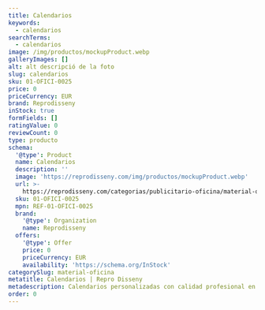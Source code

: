 ```yaml
---
title: Calendarios
keywords:
  - calendarios
searchTerms:
  - calendarios
image: /img/productos/mockupProduct.webp
galleryImages: []
alt: alt descripció de la foto
slug: calendarios
sku: 01-OFICI-0025
price: 0
priceCurrency: EUR
brand: Reprodisseny
inStock: true
formFields: []
ratingValue: 0
reviewCount: 0
type: producto
schema:
  '@type': Product
  name: Calendarios
  description: ''
  image: 'https://reprodisseny.com/img/productos/mockupProduct.webp'
  url: >-
    https://reprodisseny.com/categorias/publicitario-oficina/material-oficina/calendarios
  sku: 01-OFICI-0025
  mpn: REF-01-OFICI-0025
  brand:
    '@type': Organization
    name: Reprodisseny
  offers:
    '@type': Offer
    price: 0
    priceCurrency: EUR
    availability: 'https://schema.org/InStock'
categorySlug: material-oficina
metatitle: Calendarios | Repro Disseny
metadescription: Calendarios personalizadas con calidad profesional en Cataluña.
order: 0
---
```


